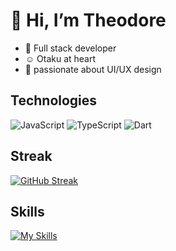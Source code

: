# 👋 Hi, I’m  Theodore
  
- 🌱 Full stack developer
- ☺️ Otaku at heart
- 💅 passionate about UI/UX design
  
## Technologies

![JavaScript](https://img.shields.io/badge/JavaScript-yellow)
![TypeScript](https://img.shields.io/badge/TypeScript-blue)
![Dart](https://img.shields.io/badge/Dart-00BFFF)

## Streak

[![GitHub Streak](https://streak-stats.demolab.com?user=Theodorebinda&theme=tokyonight-duo&border_radius=5&locale=fr&date_format=j%20M%5B%20Y%5D)](https://git.io/streak-stats)

## Skills

[![My Skills](https://skillicons.dev/icons?i=wordpress,html,css,tailwind,js,ts,dart,nodejs,react,nextjs,express,figma,bash,postgres,flutter,mysql&perline=9)](https://skillicons.dev)




